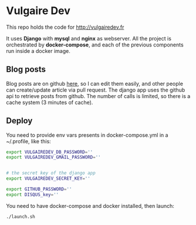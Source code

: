 # Vulgaire Dev

This repo holds the code for http://vulgairedev.fr

It uses **Django** with **mysql** and **nginx** as webserver.
All the project is orchestrated by **docker-compose**, and each of the previous components run inside a docker image.

## Blog posts

Blog posts are on github [here](https://github.com/Romathonat/vulgaireDevEntries), so I can edit them easily, and other people can create/update article via pull request. The django app uses the github api to retrieve posts from github. The number of calls is limited, so there is a cache system (3 minutes of cache).

## Deploy

You need to provide env vars presents in docker-compose.yml in a ~/.profile, like this:

``` bash
export VULGAIREDEV_DB_PASSWORD=''
export VULGAIREDEV_GMAIL_PASSWORD=''


# the secret key of the django app
export VULGAIREDEV_SECRET_KEY=''

export GITHUB_PASSWORD=''
export DISQUS_key=''
```

You need to have docker-compose and docker installed, then launch:

``` bash
./launch.sh
``` 
